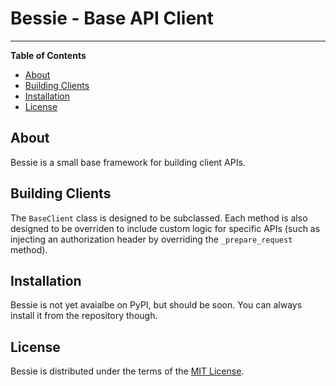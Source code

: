 # Bessie - Base API Client

-----

**Table of Contents**

* [About](#about)
* [Building Clients](#building-clients)
* [Installation](#installation)
* [License](#license)

## About 

Bessie is a small base framework for building client APIs. 

## Building Clients

The `BaseClient` class is designed to be subclassed. Each method is also designed to be overriden to include custom logic for specific APIs (such as injecting an authorization header by overriding the `_prepare_request` method).

## Installation

Bessie is not yet avaialbe on PyPI, but should be soon. You can always install it from the repository though. 

## License

Bessie is distributed under the terms of the [MIT License](https://choosealicense.com/licenses/mit).

